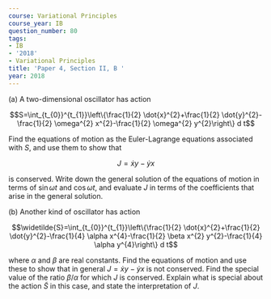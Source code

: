 ```yaml
---
course: Variational Principles
course_year: IB
question_number: 80
tags:
- IB
- '2018'
- Variational Principles
title: 'Paper 4, Section II, B '
year: 2018
---
```




(a) A two-dimensional oscillator has action

$$S=\int_{t_{0}}^{t_{1}}\left\{\frac{1}{2} \dot{x}^{2}+\frac{1}{2} \dot{y}^{2}-\frac{1}{2} \omega^{2} x^{2}-\frac{1}{2} \omega^{2} y^{2}\right\} d t$$

Find the equations of motion as the Euler-Lagrange equations associated with $S$, and use them to show that

$$J=\dot{x} y-\dot{y} x$$

is conserved. Write down the general solution of the equations of motion in terms of $\sin \omega t$ and $\cos \omega t$, and evaluate $J$ in terms of the coefficients that arise in the general solution.

(b) Another kind of oscillator has action

$$\widetilde{S}=\int_{t_{0}}^{t_{1}}\left\{\frac{1}{2} \dot{x}^{2}+\frac{1}{2} \dot{y}^{2}-\frac{1}{4} \alpha x^{4}-\frac{1}{2} \beta x^{2} y^{2}-\frac{1}{4} \alpha y^{4}\right\} d t$$

where $\alpha$ and $\beta$ are real constants. Find the equations of motion and use these to show that in general $J=\dot{x} y-\dot{y} x$ is not conserved. Find the special value of the ratio $\beta / \alpha$ for which $J$ is conserved. Explain what is special about the action $\widetilde{S}$ in this case, and state the interpretation of $J$.